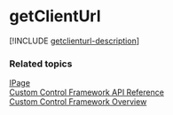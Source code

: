 # getClientUrl

[!INCLUDE [getclienturl-description](includes/getclienturl-description.md)]

### Related topics

[IPage](../ipage.md)<br />
[Custom Control Framework API Reference](../index.md)<br />
[Custom Control Framework Overview](../../custom-control-framework-overview.md)<br />